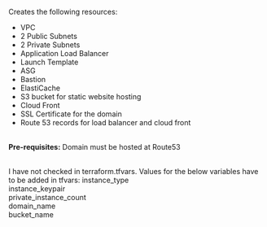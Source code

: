 Creates the following resources:<br/>
<ul>
  <li>VPC</li>
  <li>2 Public Subnets</li>
  <li>2 Private Subnets</li>
  <li>Application Load Balancer</li>
  <li>Launch Template</li>
  <li>ASG</li>
  <li>Bastion</li>
  <li>ElastiCache</li>
  <li>S3 bucket for static website hosting</li>
  <li>Cloud Front</li>
  <li>SSL Certificate for the domain</li>
  <li>Route 53 records for load balancer and cloud front</li>
 </ul>
 <br/>
 <b>Pre-requisites:</b>
 Domain must be hosted at Route53
 <br/><br/>
 
 I have not checked in terraform.tfvars. Values for the below variables have to be added in tfvars:
instance_type <br/>
instance_keypair<br/>
private_instance_count <br/>
domain_name           <br/>
bucket_name            <br/>
 
